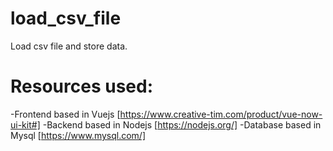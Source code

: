 # load_csv_file
Load csv file and store data.

# Resources used:
-Frontend based in Vuejs [https://www.creative-tim.com/product/vue-now-ui-kit#]
-Backend based in Nodejs [https://nodejs.org/]
-Database based in Mysql [https://www.mysql.com/]
